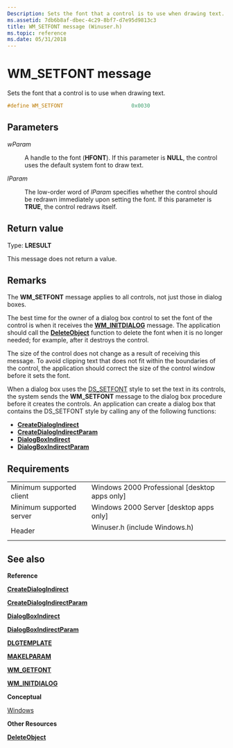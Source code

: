 ```yaml
---
Description: Sets the font that a control is to use when drawing text.
ms.assetid: 7db6b8af-dbec-4c29-8bf7-d7e95d9813c3
title: WM_SETFONT message (Winuser.h)
ms.topic: reference
ms.date: 05/31/2018
---
```


# WM\_SETFONT message

Sets the font that a control is to use when drawing text.


```C++
#define WM_SETFONT                      0x0030
```



## Parameters

<dl> <dt>

*wParam* 
</dt> <dd>

A handle to the font (**HFONT**). If this parameter is **NULL**, the control uses the default system font to draw text.

</dd> <dt>

*lParam* 
</dt> <dd>

The low-order word of *lParam* specifies whether the control should be redrawn immediately upon setting the font. If this parameter is **TRUE**, the control redraws itself.

</dd> </dl>

## Return value

Type: **LRESULT**

This message does not return a value.

## Remarks

The **WM\_SETFONT** message applies to all controls, not just those in dialog boxes.

The best time for the owner of a dialog box control to set the font of the control is when it receives the [**WM\_INITDIALOG**](../dlgbox/wm-initdialog.md) message. The application should call the [**DeleteObject**](/windows/win32/api/wingdi/nf-wingdi-deleteobject) function to delete the font when it is no longer needed; for example, after it destroys the control.

The size of the control does not change as a result of receiving this message. To avoid clipping text that does not fit within the boundaries of the control, the application should correct the size of the control window before it sets the font.

When a dialog box uses the [DS\_SETFONT](../dlgbox/about-dialog-boxes.md) style to set the text in its controls, the system sends the **WM\_SETFONT** message to the dialog box procedure before it creates the controls. An application can create a dialog box that contains the DS\_SETFONT style by calling any of the following functions:

-   [**CreateDialogIndirect**](/windows/win32/api/winuser/nf-winuser-createdialogindirecta)
-   [**CreateDialogIndirectParam**](/windows/win32/api/winuser/nf-winuser-createdialogindirectparama)
-   [**DialogBoxIndirect**](/windows/win32/api/winuser/nf-winuser-dialogboxindirecta)
-   [**DialogBoxIndirectParam**](/windows/win32/api/winuser/nf-winuser-dialogboxindirectparama)

## Requirements



|                                     |                                                                                                          |
|-------------------------------------|----------------------------------------------------------------------------------------------------------|
| Minimum supported client<br/> | Windows 2000 Professional \[desktop apps only\]<br/>                                               |
| Minimum supported server<br/> | Windows 2000 Server \[desktop apps only\]<br/>                                                     |
| Header<br/>                   | <dl> <dt>Winuser.h (include Windows.h)</dt> </dl> |



## See also

<dl> <dt>

**Reference**
</dt> <dt>

[**CreateDialogIndirect**](/windows/win32/api/winuser/nf-winuser-createdialogindirecta)
</dt> <dt>

[**CreateDialogIndirectParam**](/windows/win32/api/winuser/nf-winuser-createdialogindirectparama)
</dt> <dt>

[**DialogBoxIndirect**](/windows/win32/api/winuser/nf-winuser-dialogboxindirecta)
</dt> <dt>

[**DialogBoxIndirectParam**](/windows/win32/api/winuser/nf-winuser-dialogboxindirectparama)
</dt> <dt>

[**DLGTEMPLATE**](/windows/win32/api/winuser/ns-winuser-dlgtemplate)
</dt> <dt>

[**MAKELPARAM**](/windows/win32/api/winuser/nf-winuser-makelparam)
</dt> <dt>

[**WM\_GETFONT**](wm-getfont.md)
</dt> <dt>

[**WM\_INITDIALOG**](../dlgbox/wm-initdialog.md)
</dt> <dt>

**Conceptual**
</dt> <dt>

[Windows](windows.md)
</dt> <dt>

**Other Resources**
</dt> <dt>

[**DeleteObject**](/windows/win32/api/wingdi/nf-wingdi-deleteobject)
</dt> </dl>

 

 